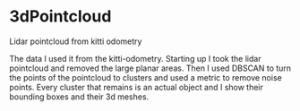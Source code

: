 # 3dPointcloud
Lidar pointcloud from kitti odometry 

The data I used it from the kitti-odometry.
Starting up I took the lidar pointcloud and removed the large planar areas.
Then I used DBSCAN to turn the points of the pointcloud to clusters and used a metric to remove noise points.
Every cluster that remains is an actual object and I show their bounding boxes and their 3d meshes.
